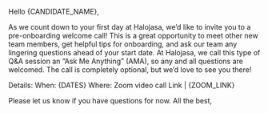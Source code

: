 Hello {CANDIDATE_NAME},

As we count down to your first day at Halojasa, we’d like to invite you to a pre-onboarding welcome call!
This is a great opportunity to meet other new team members, get helpful tips for onboarding, and ask our team any lingering questions ahead of your start date. At Halojasa, we call this type of Q&A session an “Ask Me Anything” (AMA), so any and all questions are welcomed.
The call is completely optional, but we’d love to see you there!

Details:
When: {DATES}
Where: Zoom video call Link | {ZOOM_LINK}

Please let us know if you have questions for now.
All the best,
